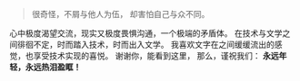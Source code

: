 > 很奇怪，不屑与他人为伍，
> 却害怕自己与众不同。

心中极度渴望交流，现实又极度畏惧沟通，一个极端的矛盾体。
在技术与文学之间徘徊不定，时而踏入技术，时而出入文学。
我喜欢文字在之间缓缓流出的感觉，也享受技术实现的喜悦。
谢谢你，能看到这里，
那么，谨祝我们：
**永远年轻，永远热泪盈眶！**


